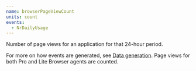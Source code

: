 ```yaml
---
name: browserPageViewCount
units: count
events:
  - NrDailyUsage
---
```


Number of page views for an application for that 24-hour period.

For more on how events are generated, see [Data generation](https://docs.newrelic.com/docs/accounts/new-relic-account-usage/infrastructure-usage/infrastructure-subscription-usage-attributes-queries). Page views for both Pro and Lite Browser agents are counted.